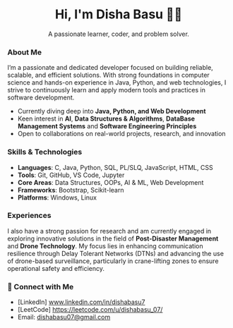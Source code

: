 <h1 align="center">Hi, I'm Disha Basu 👩‍💻</h1>
<p align="center">
  A passionate learner, coder, and problem solver.
</p>

###  About Me

I’m a passionate and dedicated developer focused on building reliable, scalable, and efficient solutions. With strong foundations in computer science and hands-on experience in Java, Python, and web technologies, I strive to continuously learn and apply modern tools and practices in software development.

* Currently diving deep into **Java, Python, and Web Development**
* Keen interest in **AI**, **Data Structures & Algorithms**, **DataBase Management Systems** and **Software Engineering Principles**
* Open to collaborations on real-world projects, research, and innovation

###  Skills & Technologies

- **Languages**: C, Java, Python, SQL, PL/SLQ, JavaScript, HTML, CSS  
- **Tools**: Git, GitHub, VS Code, Jupyter  
- **Core Areas**: Data Structures, OOPs, AI & ML, Web Development  
- **Frameworks**: Bootstrap, Scikit-learn  
- **Platforms**: Windows, Linux

### Experiences

I also have a strong passion for research and am currently engaged in exploring innovative solutions in the field of **Post-Disaster Management** and **Drone Technology**. My focus lies in enhancing communication resilience through Delay Tolerant Networks (DTNs) and advancing the use of drone-based surveillance, particularly in crane-lifting zones to ensure operational safety and efficiency.

### 🔗 Connect with Me
* [LinkedIn] www.linkedin.com/in/dishabasu7
* [LeetCode] https://leetcode.com/u/dishabasu_07/
* Email: dishabasu07@gmail.com 
